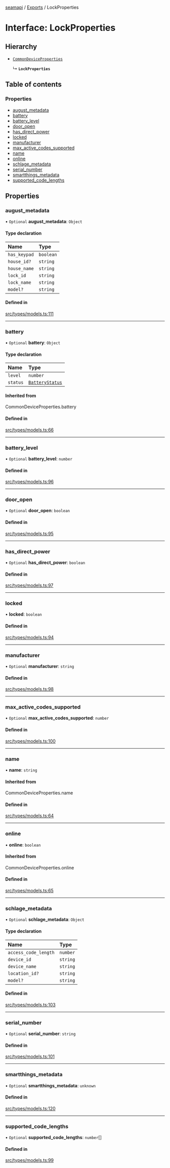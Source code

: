 [seamapi](../README.md) / [Exports](../modules.md) / LockProperties

# Interface: LockProperties

## Hierarchy

- [`CommonDeviceProperties`](../modules.md#commondeviceproperties)

  ↳ **`LockProperties`**

## Table of contents

### Properties

- [august\_metadata](LockProperties.md#august_metadata)
- [battery](LockProperties.md#battery)
- [battery\_level](LockProperties.md#battery_level)
- [door\_open](LockProperties.md#door_open)
- [has\_direct\_power](LockProperties.md#has_direct_power)
- [locked](LockProperties.md#locked)
- [manufacturer](LockProperties.md#manufacturer)
- [max\_active\_codes\_supported](LockProperties.md#max_active_codes_supported)
- [name](LockProperties.md#name)
- [online](LockProperties.md#online)
- [schlage\_metadata](LockProperties.md#schlage_metadata)
- [serial\_number](LockProperties.md#serial_number)
- [smartthings\_metadata](LockProperties.md#smartthings_metadata)
- [supported\_code\_lengths](LockProperties.md#supported_code_lengths)

## Properties

### august\_metadata

• `Optional` **august\_metadata**: `Object`

#### Type declaration

| Name | Type |
| :------ | :------ |
| `has_keypad` | `boolean` |
| `house_id?` | `string` |
| `house_name` | `string` |
| `lock_id` | `string` |
| `lock_name` | `string` |
| `model?` | `string` |

#### Defined in

[src/types/models.ts:111](https://github.com/seamapi/javascript/blob/main/src/types/models.ts#L111)

___

### battery

• `Optional` **battery**: `Object`

#### Type declaration

| Name | Type |
| :------ | :------ |
| `level` | `number` |
| `status` | [`BatteryStatus`](../modules.md#batterystatus) |

#### Inherited from

CommonDeviceProperties.battery

#### Defined in

[src/types/models.ts:66](https://github.com/seamapi/javascript/blob/main/src/types/models.ts#L66)

___

### battery\_level

• `Optional` **battery\_level**: `number`

#### Defined in

[src/types/models.ts:96](https://github.com/seamapi/javascript/blob/main/src/types/models.ts#L96)

___

### door\_open

• `Optional` **door\_open**: `boolean`

#### Defined in

[src/types/models.ts:95](https://github.com/seamapi/javascript/blob/main/src/types/models.ts#L95)

___

### has\_direct\_power

• `Optional` **has\_direct\_power**: `boolean`

#### Defined in

[src/types/models.ts:97](https://github.com/seamapi/javascript/blob/main/src/types/models.ts#L97)

___

### locked

• **locked**: `boolean`

#### Defined in

[src/types/models.ts:94](https://github.com/seamapi/javascript/blob/main/src/types/models.ts#L94)

___

### manufacturer

• `Optional` **manufacturer**: `string`

#### Defined in

[src/types/models.ts:98](https://github.com/seamapi/javascript/blob/main/src/types/models.ts#L98)

___

### max\_active\_codes\_supported

• `Optional` **max\_active\_codes\_supported**: `number`

#### Defined in

[src/types/models.ts:100](https://github.com/seamapi/javascript/blob/main/src/types/models.ts#L100)

___

### name

• **name**: `string`

#### Inherited from

CommonDeviceProperties.name

#### Defined in

[src/types/models.ts:64](https://github.com/seamapi/javascript/blob/main/src/types/models.ts#L64)

___

### online

• **online**: `boolean`

#### Inherited from

CommonDeviceProperties.online

#### Defined in

[src/types/models.ts:65](https://github.com/seamapi/javascript/blob/main/src/types/models.ts#L65)

___

### schlage\_metadata

• `Optional` **schlage\_metadata**: `Object`

#### Type declaration

| Name | Type |
| :------ | :------ |
| `access_code_length` | `number` |
| `device_id` | `string` |
| `device_name` | `string` |
| `location_id?` | `string` |
| `model?` | `string` |

#### Defined in

[src/types/models.ts:103](https://github.com/seamapi/javascript/blob/main/src/types/models.ts#L103)

___

### serial\_number

• `Optional` **serial\_number**: `string`

#### Defined in

[src/types/models.ts:101](https://github.com/seamapi/javascript/blob/main/src/types/models.ts#L101)

___

### smartthings\_metadata

• `Optional` **smartthings\_metadata**: `unknown`

#### Defined in

[src/types/models.ts:120](https://github.com/seamapi/javascript/blob/main/src/types/models.ts#L120)

___

### supported\_code\_lengths

• `Optional` **supported\_code\_lengths**: `number`[]

#### Defined in

[src/types/models.ts:99](https://github.com/seamapi/javascript/blob/main/src/types/models.ts#L99)
